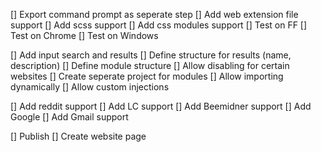 [] Export command prompt as seperate step
[] Add web extension file support
[] Add scss support
[] Add css modules support
[] Test on FF
[] Test on Chrome
[] Test on Windows

[] Add input search and results
[] Define structure for results (name, description)
[] Define module structure
[] Allow disabling for certain websites
[] Create seperate project for modules
[] Allow importing dynamically 
[] Allow custom injections

[] Add reddit support
[] Add LC support
[] Add Beemidner support
[] Add Google
[] Add Gmail support

[] Publish 
[] Create website page
